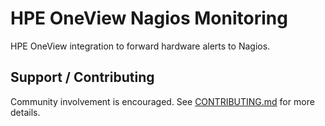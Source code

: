 # HPE OneView Nagios Monitoring

HPE OneView integration to forward hardware alerts to Nagios.

## Support / Contributing

Community involvement is encouraged. See [CONTRIBUTING.md](CONTRIBUTING.md) for more details.
